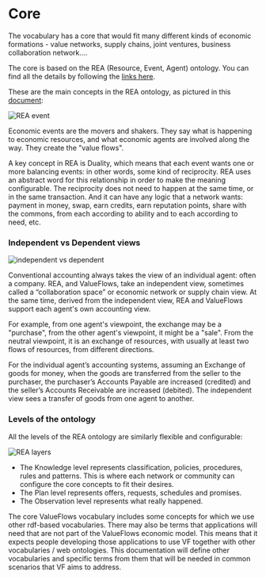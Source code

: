 # Core

The vocabulary has a core that would fit many different kinds of economic formations  - value networks, supply chains, joint ventures, business collaboration network....

The core is based on the REA (Resource, Event, Agent) ontology. You can find all the details by following the [links here](https://valueflows.gitbooks.io/valueflows/content/appendix/rea.html).  

These are the main concepts in the REA ontology, as pictured in this [document](http://www.msu.edu/user/mccarth4/Alabama.doc):

![REA event](https://raw.github.com/valnet/valuenetwork/master/valuenetwork/site_media/media/photos/REA_event.png)

Economic events are the movers and shakers.  They say what is happening to economic resources, and what economic agents are involved along the way.  They create the "value flows".

A key concept in REA is Duality, which means that each event wants one or more balancing events: in other words, some kind of reciprocity.  REA uses an abstract word for this relationship in order to make the meaning configurable. The reciprocity does not need to happen at the same time, or in the same transaction.  And it can have any logic that a network wants: payment in money, swap, earn credits, earn reputation points, share with the commons, from each according to ability and to each according to need, etc.

### Independent vs Dependent views

![independent vs dependent](https://rawgit.com/valueflows/valueflows/master/release-doc-in-process/REAviews.png)

Conventional accounting always takes the view of an individual agent: often a company. REA, and ValueFlows, take an independent view, sometimes called a “collaboration space” or economic network or supply chain view.  At the same time, derived from the independent view, REA and ValueFlows support each agent's own accounting view.

For example, from one agent's viewpoint, the exchange may be a "purchase", from the other agent's viewpoint, it might be a "sale". From the neutral viewpoint, it is an exchange of resources, with usually at least two flows of resources, from different directions. 

For the individual agent’s accounting systems, assuming an Exchange of goods for money, when the goods are transferred from the seller to the purchaser, the purchaser’s Accounts Payable are increased (credited) and the seller’s Accounts Receivable are increased (debited). The independent view sees a transfer of goods from one agent to another.


### Levels of the ontology

All the levels of the REA ontology are similarly flexible and configurable:

![REA layers](https://rawgit.com/valueflows/valueflows/master/release-doc-in-process/layers.png)

* The Knowledge level represents classification, policies, procedures, rules and patterns. This is where each network or community can configure the core concepts to fit their desires.
* The Plan level represents offers, requests, schedules and promises.
* The Observation level represents what really happened.

The core ValueFlows vocabulary includes some concepts for which we use other rdf-based vocabularies. There may also be terms that applications will need that are not part of the ValueFlows economic model. This means that it expects people developing those applications to use VF together with other vocabularies / web ontologies. This documentation will define other vocabularies and specific terms from them that will be needed in common scenarios that VF aims to address.
